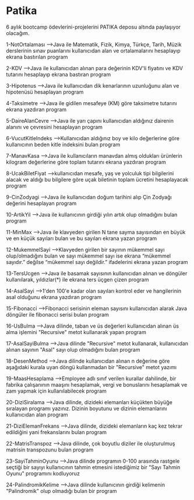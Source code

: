 # Patika

6 aylık bootcamp ödevlerini-projelerini PATIKA deposu altında paylaşıyor olacağım.



1-NotOrtalaması
-->Java ile Matematik, Fizik, Kimya, Türkçe, Tarih, Müzik derslerinin sınav puanlarını kullanıcıdan alan ve ortalamalarını hesaplayıp ekrana bastırılan program



2-KDV
-->Java ile kullanıcıdan alınan para değerinin KDV'li fiyatını ve KDV tutarını hesaplayıp ekrana bastıran program


3-Hipotenus
-->Java ile kullanıcıdan dik kenarlarının uzunluğunu alan ve hipotenüsü hesaplayan program


4-Taksimetre
-->Java ile gidilen mesafeye (KM) göre taksimetre tutarını ekrana yazdıran program


5-DaireAlanCevre
-->Java ile yarı çapını kullanıcıdan aldığınız dairenin alanını ve çevresini hesaplayan program


6-VucutKitleIndeks
-->Kullanıcıdan aldığınız boy ve kilo değerlerine göre kullanıcının beden kitle indeksini bulan program


7-ManavKasa
-->Java ile kullanıcıların manavdan almış oldukları ürünlerin kilogram değerlerine göre toplam tutarını ekrana yazdıran program


8-UcakBiletFiyat
-->kullanıcıdan mesafe, yaş ve yolculuk tipi bilgilerini alacak ve aldığı bu bilgilere göre uçak biletinin toplam ücretini hesaplayacak program


9-CinZodyagi
-->Java ile kullanıcıdan doğum tarihini alıp Çin Zodyağı değerini hesaplayan program 


10-ArtikYil
-->Java ile kullanıcının girdiği yılın artık olup olmadığını bulan program



11-MinMax
-->Java ile klavyeden girilen N tane sayma sayısından en büyük ve en küçük sayıları bulan ve bu sayıları ekrana yazan program



12-MukemmelSayi
-->Klavyeden girilen bir sayının mükemmel sayı olup/olmadığını bulan ve sayı mükemmel sayı ise ekrana “mükemmel sayıdır.” değilse “mükemmel sayı değildir.” ifadelerini ekrana yazan program


13-TersUcgen
-->Java ile basamak sayısının kullanıcıdan alınan ve döngüler kullanılarak, yıldızlar(*) ile ekrana ters üçgen çizen program



14-AsalSayi
-->1'den 100'e kadar olan sayıları kontrol eder ve hangilerinin asal olduğunu ekrana yazdıran program


15-Fibonacci
-->Fibonacci serisinin eleman sayısını kullanıcıdan alarak Java döngüler ile fibonacci serisi bulan program


16-UsBulma
-->Java dilinde, taban ve üs değerleri kullanıcıdan alınan üs alma işlemini "Recursive" metot kullanarak yapan program



17-AsalSayiBulma
-->Java dilinde "Recursive" metot kullanarak, kullanıcıdan alınan sayının "Asal" sayı olup olmadığını bulan program


18-DesenMethod
-->Java dilinde kullanıcıdan alınan n değerine göre aşağıdaki kurala uyan döngü kullanmadan bir "Recursive" metot yazımı



19-MaasHesaplama
-->Employee adlı sınıf verilen kurallar dahilinde, bir fabrika çalışanının maaşını hesaplamak, vergi ve bonuslarını hesaplamak ve zam yapmak için kullanılabilecek program



20-DiziSiralama
-->Java dilinde, dizideki elemanları küçükten büyüğe sıralayan programı yazınız. Dizinin boyutunu ve dizinin elemanlarını kullanıcıdan alan program


21-DiziElemanFrekans
-->Java dilinde, dizideki elemanların kaç kez tekrar edildiğini yani frekanslarını bulan program


22-MatrisTranspoz
-->Java dilinde, çok boyutlu diziler ile oluşturulmuş matrisin transpozunu bulan program


23-SayiTahminOyunu
-->Java dilinde programın 0-100 arasında rastgele seçtiği bir sayıyı kullanıcının tahmin etmesini istediğimiz bir "Sayı Tahmin Oyunu" programını kodluyoruz


24-PalindromikKelime
-->Java dilinde kullanıcının girdiği kelimenin "Palindromik" olup olmadığı bulan bir program 
